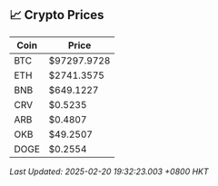 ## 📈 Crypto Prices

| Coin | Price |
| ---- | ----- |
| BTC | $97297.9728 |
| ETH | $2741.3575 |
| BNB | $649.1227 |
| CRV | $0.5235 |
| ARB | $0.4807 |
| OKB | $49.2507 |
| DOGE | $0.2554 |

_Last Updated: 2025-02-20 19:32:23.003 +0800 HKT_